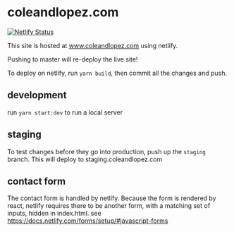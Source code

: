 # coleandlopez.com

[![Netlify Status](https://api.netlify.com/api/v1/badges/c527136d-2179-4bdf-a66f-e28311099cd2/deploy-status)](https://app.netlify.com/sites/cole-and-lopez/deploys)

This site is hosted at www.coleandlopez.com using netlify.

Pushing to master will re-deploy the live site!

To deploy on netlify, run `yarn build`, then commit all the changes and push.

## development

run `yarn start:dev` to run a local server

## staging

To test changes before they go into production, push up the `staging` branch. This will deploy to staging.coleandlopez.com

## contact form

The contact form is handled by netlify. Because the form is rendered by react, netlify requires there to be another form, with a matching set of inputs, hidden in index.html. see https://docs.netlify.com/forms/setup/#javascript-forms
